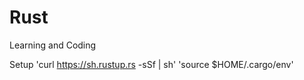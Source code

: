 # Rust
Learning and Coding

Setup
'curl https://sh.rustup.rs -sSf | sh'
'source $HOME/.cargo/env'


